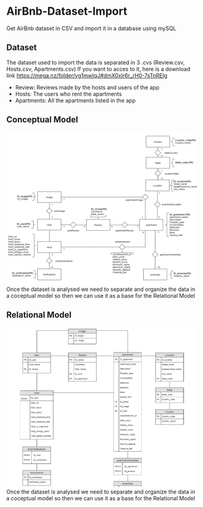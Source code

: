 # AirBnb-Dataset-Import
Get AirBnb dataset in CSV and import it in a database using mySQL

## Dataset 
The dataset used to import the data is separated in 3 .cvs (Review.csv, Hosts.csv, Apartments.csv) If you want to acces to it, here is a download link https://mega.nz/folder/yg1mwIqJ#dmX0xIr6r_rH0-7sTnREIg
- Review: Reviews made by the hosts and users of the app
- Hosts: The users who rent the apartments
- Apartments: All the apartments listed in the app 

## Conceptual Model
<img src="images/conceptual.png" alt="Example Render" width="500" height="400">
Once the dataset is analysed we need to separate and organize the data in a coceptual model so then we can use it as a base for the Relational Model

## Relational Model
<img src="images/Relational.png" alt="Example Render" width="500" height="420">
Once the dataset is analysed we need to separate and organize the data in a coceptual model so then we can use it as a base for the Relational Model
